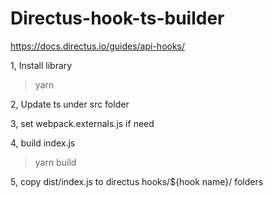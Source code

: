 # Directus-hook-ts-builder

https://docs.directus.io/guides/api-hooks/

1, Install library

> yarn

2, Update ts under src folder

3, set webpack.externals.js if need

4, build index.js

> yarn build

5, copy dist/index.js to directus hooks/${hook name}/ folders
